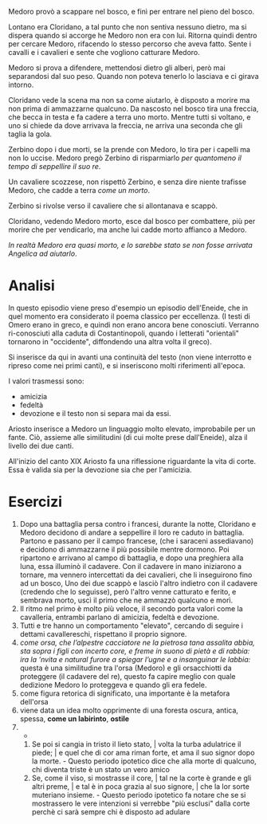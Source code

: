Medoro provò a scappare nel bosco, e finì per entrare nel pieno del bosco.

Lontano era Cloridano, a tal punto che non sentiva nessuno dietro, ma si dispera quando si accorge he Medoro non era con lui. Ritorna quindi dentro per cercare Medoro, rifacendo lo stesso percorso che aveva fatto. Sente i cavalli e i cavalieri e sente che vogliono catturare Medoro.

Medoro si prova a difendere, mettendosi dietro gli alberi, però mai separandosi dal suo peso. Quando non poteva tenerlo lo lasciava e ci girava intorno.

Cloridano vede la scena ma non sa come aiutarlo, è disposto a morire ma non prima di ammazzarne qualcuno. Da nascosto nel bosco tira una freccia, che becca in testa e fa cadere a terra uno morto.
Mentre tutti si voltano, e uno si chiede da dove arrivava la freccia, ne arriva una seconda che gli taglia la gola.

Zerbino dopo i due morti, se la prende con Medoro, lo tira per i capelli ma non lo uccise. Medoro pregò Zerbino di risparmiarlo *per quantomeno il tempo di seppellire il suo re*.

Un cavaliere scozzese, non rispettò Zerbino, e senza dire niente trafisse Medoro, che cadde a terra *come un morto*.

Zerbino si rivolse verso il cavaliere che si allontanava e scappò.

Cloridano, vedendo Medoro morto, esce dal bosco per combattere, più per morire che per vendicarlo, ma anche lui cadde morto affianco a Medoro.

*In realtà Medoro era quasi morto, e lo sarebbe stato se non fosse arrivata Angelica ad aiutarlo*.
# Analisi
In questo episodio viene preso d'esempio un episodio dell'Eneide, che in quel momento era considerato il poema classico per eccellenza. (I testi di Omero erano in greco, e quindi non erano ancora bene conosciuti. Verranno ri-conosciuti alla caduta di Costantinopoli, quando i letterati "orientali" tornarono in "occidente", diffondendo una altra volta il greco).

Si inserisce da qui in avanti una continuità del testo (non viene interrotto e ripreso come nei primi canti), e si inseriscono molti riferimenti all'epoca.

I valori trasmessi sono:
- amicizia
- fedeltà
- devozione
e il testo non si separa mai da essi.

Ariosto inserisce a Medoro un linguaggio molto elevato, improbabile per un fante. Ciò, assieme alle similitudini (di cui molte prese dall'Eneide), alza il livello dei due canti.

All'inizio del canto XIX Ariosto fa una riflessione riguardante la vita di corte. Essa è valida sia per la devozione sia che per l'amicizia. 

# Esercizi
1. Dopo una battaglia persa contro i francesi, durante la notte, Cloridano e Medoro decidono di andare a seppellire il loro re caduto in battaglia. Partono e passano per il campo francese, (che i saraceni assediavano) e decidono di ammazzarne il più possibile mentre dormono. Poi ripartono e arrivano al campo di battaglia, e dopo una preghiera alla luna, essa illuminò il cadavere. Con il cadavere in mano iniziarono a tornare, ma vennero intercettati da dei cavalieri, che li inseguirono fino ad un bosco, Uno dei due scappò e lasciò l'altro indietro con il cadavere (credendo che lo seguisse), però l'altro venne catturato e ferito, e sembrava morto, uscì il primo che ne ammazzò qualcuno e morì.
2. Il ritmo nel primo è molto più veloce, il secondo porta valori come la cavalleria, entrambi parlano di amicizia, fedeltà e devozione.
3. Tutti e tre hanno un comportamento "elevato", cercando di seguire i dettami cavallereschi, rispettano il proprio signore.
4. *come orsa, che l’alpestre cacciatore ne la pietrosa tana assalita abbia, sta sopra i figli con incerto core, e freme in suono di pietà e di rabbia: ira la ‘nvita e natural furore a spiegar l’ugne e a insanguinar le labbia:* questa è una similitudine tra l'orsa (Medoro) e gli orsacchiotti da proteggere (il cadavere del re), questo fa capire meglio con quale dedizione Medoro lo proteggeva e quando gli era fedele.
5. come figura retorica di significato, una importante è la metafora dell'orsa
6. viene data un idea molto opprimente di una foresta oscura, antica, spessa, **come un labirinto**, **ostile**
7. -
	1. Se poi si cangia in tristo il lieto stato,  | volta la turba adulatrice il piede; | e quel che di cor ama riman forte,  et ama il suo signor dopo la morte. - Questo periodo ipotetico dice che alla morte di qualcuno, chi diventa triste è un stato un vero amico
	2. Se, come il viso, si mostrasse il core, | tal ne la corte è grande e gli altri preme, | e tal è in poca grazia al suo signore, | che la lor sorte muteriano insieme. - Questo periodo ipotetico fa notare che se si mostrassero le vere intenzioni si verrebbe "più esclusi" dalla corte perchè ci sarà sempre chi è disposto ad adulare